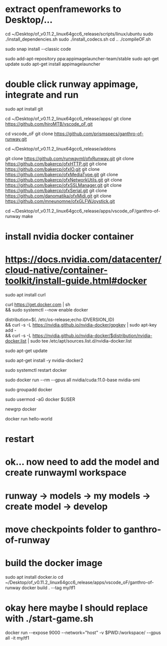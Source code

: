 # extract openframeworks to Desktop/...
cd ~/Desktop/of_v0.11.2_linux64gcc6_release/scripts/linux/ubuntu
sudo ./install_dependencies.sh
sudo ./install_codecs.sh
cd ..
./compileOF.sh

sudo snap install --classic code


sudo add-apt-repository ppa:appimagelauncher-team/stable
sudo apt-get update
sudo apt-get install appimagelauncher

# double click runway appimage, integrate and run

sudo apt install git

cd ~/Desktop/of_v0.11.2_linux64gcc6_release/apps/
git clone https://github.com/hiroMTB/vscode_oF.git

cd vscode_oF
git clone https://github.com/prismspecs/ganthro-of-runway.git

cd ~/Desktop/of_v0.11.2_linux64gcc6_release/addons

git clone https://github.com/runwayml/ofxRunway.git
git clone https://github.com/bakercp/ofxHTTP.git
git clone https://github.com/bakercp/ofxIO.git
git clone https://github.com/bakercp/ofxMediaType.git
git clone https://github.com/bakercp/ofxNetworkUtils.git
git clone https://github.com/bakercp/ofxSSLManager.git
git clone https://github.com/bakercp/ofxSerial.git
git clone https://github.com/danomatika/ofxMidi.git
git clone https://github.com/mneunomne/ofxGLFWJoystick.git

cd ~/Desktop/of_v0.11.2_linux64gcc6_release/apps/vscode_oF/ganthro-of-runway
make

# install nvidia docker container
# https://docs.nvidia.com/datacenter/cloud-native/container-toolkit/install-guide.html#docker

sudo apt install curl

curl https://get.docker.com | sh \
  && sudo systemctl --now enable docker
  
  distribution=$(. /etc/os-release;echo $ID$VERSION_ID) \
   && curl -s -L https://nvidia.github.io/nvidia-docker/gpgkey | sudo apt-key add - \
   && curl -s -L https://nvidia.github.io/nvidia-docker/$distribution/nvidia-docker.list | sudo tee /etc/apt/sources.list.d/nvidia-docker.list
   
sudo apt-get update
   
sudo apt-get install -y nvidia-docker2

sudo systemctl restart docker

sudo docker run --rm --gpus all nvidia/cuda:11.0-base nvidia-smi

sudo groupadd docker

sudo usermod -aG docker $USER

newgrp docker 

docker run hello-world

# restart

# ok... now need to add the model and create runwayml workspace
# runway -> models -> my models -> create model -> develop
# move checkpoints folder to ganthro-of-runway


# build the docker image
sudo apt install docker.io
cd ~/Desktop/of_v0.11.2_linux64gcc6_release/apps/vscode_oF/ganthro-of-runway
docker build . --tag my/tf1

# okay here maybe I should replace with ./start-game.sh
docker run --expose 9000 --network="host" -v $PWD:/workspace/ --gpus all -it my/tf1



